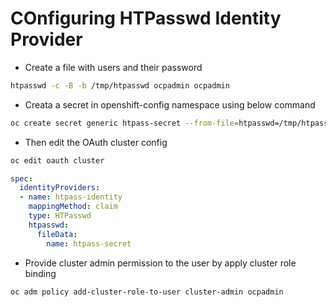 # COnfiguring HTPasswd Identity Provider

- Create a file with users and their password

```bash
htpasswd -c -B -b /tmp/htpasswd ocpadmin ocpadmin
```

- Creata a secret in openshift-config namespace using below command

```bash
oc create secret generic htpass-secret --from-file=htpasswd=/tmp/htpasswd -n openshift-config 
```

- Then edit the OAuth cluster config

```bash
oc edit oauth cluster
```

```yaml
spec:
  identityProviders:
  - name: htpass-identity 
    mappingMethod: claim 
    type: HTPasswd
    htpasswd:
      fileData:
        name: htpass-secret 
```

- Provide cluster admin permission to the user by apply cluster role binding

```bash
oc adm policy add-cluster-role-to-user cluster-admin ocpadmin
```
